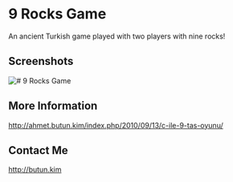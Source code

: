 # 9 Rocks Game
An ancient Turkish game played with two players with nine rocks!

## Screenshots
![# 9 Rocks Game](https://cloud.githubusercontent.com/assets/9437726/6993666/a30bd20e-db04-11e4-842c-4ed2ebdce7a5.jpg)

## More Information
http://ahmet.butun.kim/index.php/2010/09/13/c-ile-9-tas-oyunu/

## Contact Me
http://butun.kim
